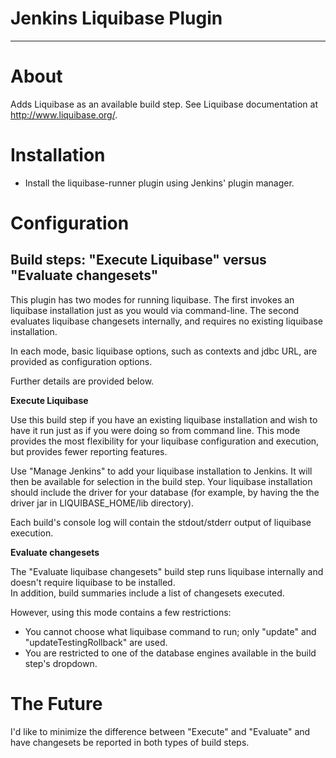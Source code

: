 # Jenkins Liquibase Plugin
---

# About

Adds Liquibase as an available build step.  See Liquibase documentation at http://www.liquibase.org/.

# Installation

*  Install the liquibase-runner plugin using Jenkins' plugin manager.

# Configuration

## Build steps: "Execute Liquibase" versus "Evaluate changesets"

This plugin has two modes for running liquibase.  The first invokes an liquibase installation just as you would via command-line.
The second evaluates liquibase changesets internally, and requires no existing liquibase installation.    

In each mode, basic liquibase options, such as contexts and jdbc URL, are provided as configuration options.

Further details are provided below.

**Execute Liquibase**

Use this build step if you have an existing liquibase installation and wish to have it run just as if you were doing so 
from command line.  This mode provides the most flexibility for your liquibase configuration and execution, but provides fewer 
reporting features.

Use "Manage Jenkins" to add your liquibase installation to Jenkins.  It will then be available for selection in the
build step.  Your liquibase installation should include the driver for your database (for example, by having the the driver jar in LIQUIBASE_HOME/lib directory).

Each build's console log will contain the stdout/stderr output of liquibase execution.

**Evaluate changesets**

The "Evaluate liquibase changesets" build step runs liquibase internally and doesn't require liquibase to be installed.  
In addition, build summaries include a list of changesets executed.
 
However, using this mode contains a few restrictions:
  * You cannot choose what liquibase command to run; only "update" and "updateTestingRollback" are used.
  * You are restricted to one of the database engines available in the build step's dropdown.
 
# The Future
  
I'd like to minimize the difference between "Execute" and "Evaluate" and have changesets be reported in both types of
build steps.
 





